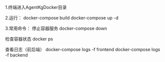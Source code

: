 1.终端进入AgentKgDocker目录

2.运行：
docker-compose build
docker-compose up -d

3.常用命令：
停止容器服务
docker-compose down

检查容器状态
docker ps

查看日志（前后端）
docker-compose logs -f frontend
docker-compose logs -f backend

